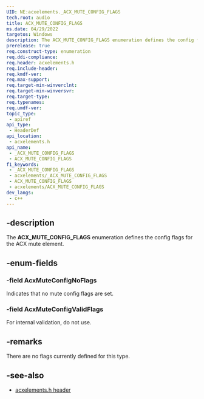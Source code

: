 ```yaml
---
UID: NE:acxelements._ACX_MUTE_CONFIG_FLAGS
tech.root: audio 
title: ACX_MUTE_CONFIG_FLAGS
ms.date: 04/29/2022
targetos: Windows
description: The ACX_MUTE_CONFIG_FLAGS enumeration defines the config flags for the ACX mute element.
prerelease: true
req.construct-type: enumeration
req.ddi-compliance: 
req.header: acxelements.h
req.include-header: 
req.kmdf-ver: 
req.max-support: 
req.target-min-winverclnt: 
req.target-min-winversvr: 
req.target-type: 
req.typenames: 
req.umdf-ver: 
topic_type:
 - apiref
api_type:
 - HeaderDef
api_location:
 - acxelements.h
api_name:
 - _ACX_MUTE_CONFIG_FLAGS
 - ACX_MUTE_CONFIG_FLAGS
f1_keywords:
 - _ACX_MUTE_CONFIG_FLAGS
 - acxelements/_ACX_MUTE_CONFIG_FLAGS
 - ACX_MUTE_CONFIG_FLAGS
 - acxelements/ACX_MUTE_CONFIG_FLAGS
dev_langs:
 - c++
---
```


## -description

The **ACX_MUTE_CONFIG_FLAGS** enumeration defines the config flags for the ACX mute element.

## -enum-fields

### -field AcxMuteConfigNoFlags

Indicates that no mute config flags are set.

### -field AcxMuteConfigValidFlags

For internal validation, do not use.

## -remarks

There are no flags currently defined for this type.

## -see-also

- [acxelements.h header](index.md)


